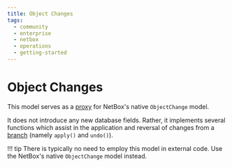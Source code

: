 ```yaml
---
title: Object Changes
tags:
  - community
  - enterprise
  - netbox
  - operations
  - getting-started
---
```


# Object Changes

This model serves as a [proxy](https://docs.djangoproject.com/en/stable/topics/db/models/#proxy-models) for NetBox's native `ObjectChange` model.

It does not introduce any new database fields. Rather, it implements several functions which assist in the application and reversal of changes from a [branch](./branch.md) (namely `apply()` and `undo()`).

!!! tip
    There is typically no need to employ this model in external code. Use the NetBox's native `ObjectChange` model instead.
